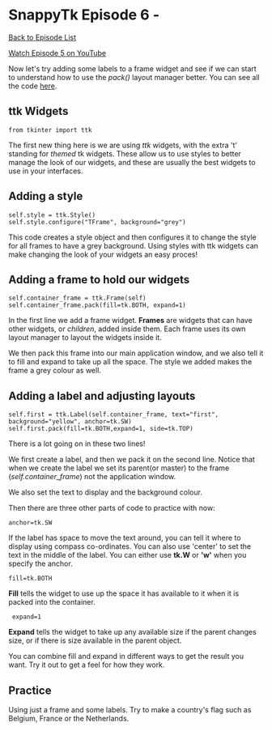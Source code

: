 # SnappyTk Episode 6 - 

[Back to Episode List](../README.md)

[Watch Episode 5 on YouTube](https://youtu.be/KBPhPnRcj30)

Now let's try adding some labels to a frame widget and see if we can start to understand how to use the *pack()* layout manager better. You can see all the code [here](code/packing_labels.py).

## ttk Widgets
    from tkinter import ttk
The first new thing here is we are using *ttk* widgets, with the extra 't' standing for *themed* tk widgets. These allow us to use styles to better manage the look of our widgets, and these are usually the best widgets to use in your interfaces.

## Adding a style
    self.style = ttk.Style()
    self.style.configure("TFrame", background="grey")
This code creates a style object and then configures it to change the style for all frames to have a grey background. Using styles with ttk widgets can make changing the look of your widgets an easy proces!

## Adding a frame to hold our widgets
    self.container_frame = ttk.Frame(self)
    self.container_frame.pack(fill=tk.BOTH, expand=1)
In the first line we add a frame widget. **Frames** are widgets that can have other widgets, or *children*, added inside them. Each frame uses its own layout manager to layout the widgets inside it.

We then pack this frame into our main application window, and we also tell it to fill and expand to take up all the space. The style we added makes the frame a grey colour as well.

## Adding a label and adjusting layouts
    self.first = ttk.Label(self.container_frame, text="first", background="yellow", anchor=tk.SW)
    self.first.pack(fill=tk.BOTH,expand=1, side=tk.TOP)

There is a lot going on in these two lines!

We first create a label, and then we pack it on the second line. Notice that when we create the label we set its parent(or master) to the frame (*self.container_frame*) not the application window.

We also set the text to display and the background colour.

Then there are three other parts of code to practice with now:

    anchor=tk.SW
If the label has space to move the text around, you can tell it where to display using compass co-ordinates. You can also use 'center' to set the text in the middle of the label. You can either use **tk.W** or **'w'** when you specify the anchor.

    fill=tk.BOTH
**Fill** tells the widget to use up the space it has available to it when it is packed into the container.

     expand=1
**Expand** tells the widget to take up any available size if the parent changes size, or if there is size available in the parent object.

You can combine fill and expand in different ways to get the result you want. Try it out to get a feel for how they work.

## Practice
Using just a frame and some labels. Try to make a country's flag such as Belgium, France or the Netherlands.
